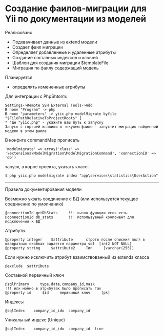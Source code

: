 Создание фаилов-миграции для Yii по документации из моделей
==================

Реализовано

* Подхвачивает данные из extend модели
* Создает фаил миграции 
* Определяет добавленные и удаленные атрибуты
* Создание составных индексов и ключей
* Шаблон для создания миграции $templateFile
* Миграция по фаилу содержащий модель

Планируется 

* определять измененные атрибуты

Для интеграции с PhpShtorm:

    Settings->Remote SSH External Tools->Add
    В поле "Program" -> php
    В поле "parameters" -> yiic.php modelMigrate byfile "$FilePathRelativeToProjectRoot$" ]
    * где "yiic.php" - укажите ваш путь к запуску
    Запуск с горячей клавиши в текущем фаиле - запустит миграцию найденной модели в этом фаиле


В конфиге commandMap прописать

    'modelmigrate' => array('class' => '\extensions\ModelMigration\ModelMigrationCommand', 'connectionID' => 'db')
  
запуск, в корне проекта, указать класс:

    $ php yiic.php modelmigrate index "app\services\statistics\UserAction"



-----------------
Правила документирования модели

Возможно укзать соединение с БД (или используется текущее соединение по умолчанию)

    @connectionId getDbStats     !!! вызов функции если есть
    @connectionId db_stats       !!! Используемый компонент для подключения к БД

Атрибуты

    @property integer    $attribute      строго после описния поля в квадратных скобках задается параметры sql  [int2 NOT NULL]
    @property string     $attribute2     Тип     [varchar(255)]

Если нужно исключить атрибут взаимствованный из extends класса

    @exclude  $attribute

Составной первичный ключ

    @sqlPrimary     type,date,company_id,mask
    !!! или можно в атрибутах было прописать так
    @property id     $id     первичный ключ     [pk]

Индексы

    @sqlIndex    company_id_idx  company_id

Уникальный индекс (Unique)

    @sqlIndex    company_id_idx  company_id  true
